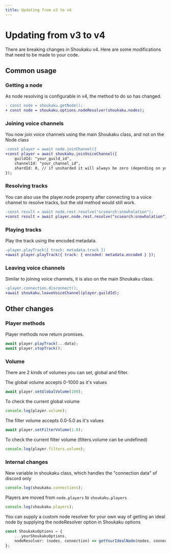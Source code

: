 ```yaml
---
title: Updating from v3 to v4
---
```

# Updating from v3 to v4
There are breaking changes in Shoukaku v4. Here are some modifications that need to be made to your code.

## Common usage
### Getting a node
As node resolving is configurable in v4, the method to do so has changed.
```diff
- const node = shoukaku.getNode();
+ const node = shoukaku.options.nodeResolver(shoukaku.nodes);
```

### Joining voice channels
You now join voice channels using the main Shoukaku class, and not on the Node class
```diff
-const player = await node.joinChannel({
+const player = await shoukaku.joinVoiceChannel({
    guildId: "your_guild_id",
    channelId: "your_channel_id",
    shardId: 0, // if unsharded it will always be zero (depending on your library implementation)
});
```

### Resolving tracks
You can also use the player.node property after connecting to a voice channel to resolve tracks, but the old method would still work.
```diff
-const result = await node.rest.resolve("scsearch:snowhalation");
+const result = await player.node.rest.resolve("scsearch:snowhalation");
```

### Playing tracks
Play the track using the encoded metadata.
```diff
-player.playTrack({ track: metadata.track })
+await player.playTrack({ track: { encoded: metadata.encoded } });
```

### Leaving voice channels
Similar to joining voice channels, it is also on the main Shoukaku class.
```diff
-player.connection.disconnect();
+await shoukaku.leaveVoiceChannel(player.guildId);
```

## Other changes

### Player methods
Player methods now return promises.
```ts
await player.playTrack(...data);
await player.stopTrack();
```

### Volume
There are 2 kinds of volumes you can set, global and filter.

The global volume accepts 0-1000 as it's values
```ts
await player.setGlobalVolume(100);
```
To check the current global volume
```ts
console.log(player.volume);
```
The filter volume accepts 0.0-5.0 as it's values
```ts
await player.setFilterVolume(1.0);
```
To check the current filter volume (filters.volume can be undefined)
```ts
console.log(player.filters.volume);
```

### Internal changes

New variable in shoukaku class, which handles the "connection data" of discord only
```ts
console.log(shoukaku.connections);
```

Players are moved from `node.players` to `shoukaku.players`
```ts
console.log(shoukaku.players);
```

You can supply a custom node resolver for your own way of getting an ideal node by supplying the nodeResolver option in Shoukaku options
```ts
const ShoukakuOptions = {
    ...yourShoukakuOptions,
    nodeResolver: (nodes, connection) => getYourIdealNode(nodes, connection),
};
```
